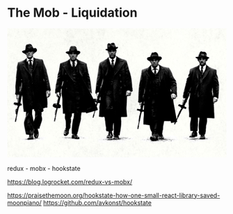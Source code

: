 # The Mob - Liquidation

<img src="../assets/mob/mob_cover.jpg" />

redux - mobx - hookstate

https://blog.logrocket.com/redux-vs-mobx/

https://praisethemoon.org/hookstate-how-one-small-react-library-saved-moonpiano/
https://github.com/avkonst/hookstate
